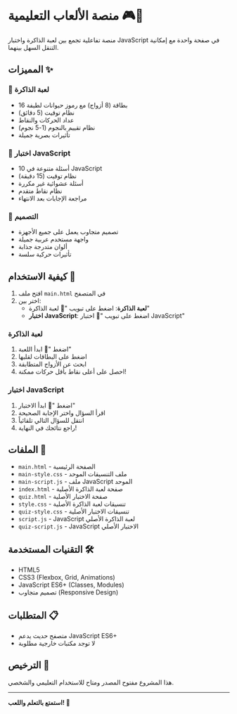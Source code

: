 # منصة الألعاب التعليمية 🎮📝

منصة تفاعلية تجمع بين لعبة الذاكرة واختبار JavaScript في صفحة واحدة مع إمكانية التنقل السهل بينهما.

## المميزات ✨

### 🎯 لعبة الذاكرة
- 16 بطاقة (8 أزواج) مع رموز حيوانات لطيفة
- نظام توقيت (5 دقائق)
- عداد الحركات والنقاط
- نظام تقييم بالنجوم (1-5 نجوم)
- تأثيرات بصرية جميلة

### 📝 اختبار JavaScript
- 10 أسئلة متنوعة في JavaScript
- نظام توقيت (15 دقيقة)
- أسئلة عشوائية غير مكررة
- نظام نقاط متقدم
- مراجعة الإجابات بعد الانتهاء

### 🎨 التصميم
- تصميم متجاوب يعمل على جميع الأجهزة
- واجهة مستخدم عربية جميلة
- ألوان متدرجة جذابة
- تأثيرات حركية سلسة

## كيفية الاستخدام 🚀

1. افتح ملف `main.html` في المتصفح
2. اختر بين:
   - **لعبة الذاكرة**: اضغط على تبويب "🎯 لعبة الذاكرة"
   - **اختبار JavaScript**: اضغط على تبويب "📝 اختبار JavaScript"

### لعبة الذاكرة
1. اضغط "🚀 ابدأ اللعبة"
2. اضغط على البطاقات لقلبها
3. ابحث عن الأزواج المتطابقة
4. احصل على أعلى نقاط بأقل حركات ممكنة!

### اختبار JavaScript
1. اضغط "🚀 ابدأ الاختبار"
2. اقرأ السؤال واختر الإجابة الصحيحة
3. انتقل للسؤال التالي تلقائياً
4. راجع نتائجك في النهاية!

## الملفات 📁

- `main.html` - الصفحة الرئيسية
- `main-style.css` - ملف التنسيقات الموحد
- `main-script.js` - ملف JavaScript الموحد
- `index.html` - صفحة لعبة الذاكرة الأصلية
- `quiz.html` - صفحة الاختبار الأصلية
- `style.css` - تنسيقات لعبة الذاكرة الأصلية
- `quiz-style.css` - تنسيقات الاختبار الأصلية
- `script.js` - JavaScript لعبة الذاكرة الأصلي
- `quiz-script.js` - JavaScript الاختبار الأصلي

## التقنيات المستخدمة 🛠️

- HTML5
- CSS3 (Flexbox, Grid, Animations)
- JavaScript ES6+ (Classes, Modules)
- تصميم متجاوب (Responsive Design)

## المتطلبات 📋

- متصفح حديث يدعم JavaScript ES6+
- لا توجد مكتبات خارجية مطلوبة

## الترخيص 📄

هذا المشروع مفتوح المصدر ومتاح للاستخدام التعليمي والشخصي.

---

**استمتع بالتعلم واللعب! 🎉**
